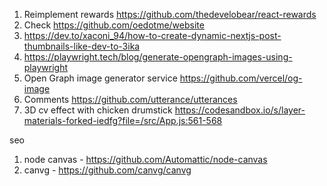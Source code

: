1. Reimplement rewards https://github.com/thedevelobear/react-rewards
2. Check https://github.com/oedotme/website
3. https://dev.to/xaconi_94/how-to-create-dynamic-nextjs-post-thumbnails-like-dev-to-3ika
4. https://playwright.tech/blog/generate-opengraph-images-using-playwright
5. Open Graph image generator service https://github.com/vercel/og-image
6. Comments https://github.com/utterance/utterances
7. 3D cv effect with chicken drumstick https://codesandbox.io/s/layer-materials-forked-iedfg?file=/src/App.js:561-568 

seo
1. node canvas - https://github.com/Automattic/node-canvas
2. canvg - https://github.com/canvg/canvg
